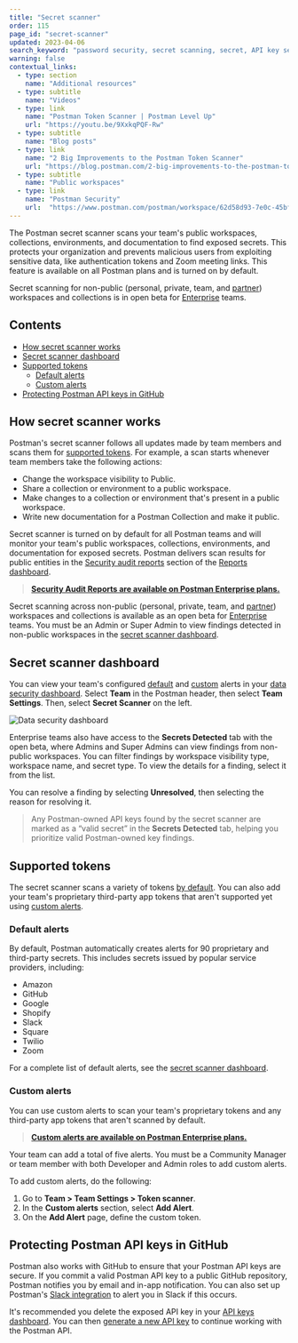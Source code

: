 ```yaml
---
title: "Secret scanner"
order: 115
page_id: "secret-scanner"
updated: 2023-04-06
search_keyword: "password security, secret scanning, secret, API key security"
warning: false
contextual_links:
  - type: section
    name: "Additional resources"
  - type: subtitle
    name: "Videos"
  - type: link
    name: "Postman Token Scanner | Postman Level Up"
    url: "https://youtu.be/9XxkqPQF-Rw"
  - type: subtitle
    name: "Blog posts"
  - type: link
    name: "2 Big Improvements to the Postman Token Scanner"
    url: "https://blog.postman.com/2-big-improvements-to-the-postman-token-scanner/"
  - type: subtitle
    name: "Public workspaces"
  - type: link
    name: "Postman Security"
    url:  "https://www.postman.com/postman/workspace/62d58d93-7e0c-45bf-9daa-cc8e531fc344"
---
```


The Postman secret scanner scans your team's public workspaces, collections, environments, and documentation to find exposed secrets. This protects your organization and prevents malicious users from exploiting sensitive data, like authentication tokens and Zoom meeting links. This feature is available on all Postman plans and is turned on by default.

Secret scanning for non-public (personal, private, team, and [partner](https://learning.postman.com/docs/collaborating-in-postman/using-workspaces/partner-workspaces/)) workspaces and collections is in open beta for [Enterprise](/docs/administration/about-postman-enterprise/) teams.

## Contents

* [How secret scanner works](#how-secret-scanner-works)
* [Secret scanner dashboard](#secret-scanner-dashboard)
* [Supported tokens](#supported-tokens)
    * [Default alerts](#default-alerts)
    * [Custom alerts](#custom-alerts)
* [Protecting Postman API keys in GitHub](#protecting-postman-api-keys-in-github)

## How secret scanner works

Postman's secret scanner follows all updates made by team members and scans them for [supported tokens](#supported-tokens). For example, a scan starts whenever team members take the following actions:

* Change the workspace visibility to Public.
* Share a collection or environment to a public workspace.
* Make changes to a collection or environment that's present in a public workspace.
* Write new documentation for a Postman Collection and make it public.

Secret scanner is turned on by default for all Postman teams and will monitor your team's public workspaces, collections, environments, and documentation for exposed secrets. Postman delivers scan results for public entities in the [Security audit reports](/docs/reports/security-audit-reports/) section of the [Reports dashboard](/docs/reports/reports-overview/).

> **[Security Audit Reports are available on Postman Enterprise plans.](https://www.postman.com/pricing/)**

Secret scanning across non-public (personal, private, team, and [partner](https://learning.postman.com/docs/collaborating-in-postman/using-workspaces/partner-workspaces/)) workspaces and collections is available as an open beta for [Enterprise](/docs/administration/about-postman-enterprise/) teams. You must be an Admin or Super Admin to view findings detected in non-public workspaces in the [secret scanner dashboard](#secret-scanner-dashboard).

## Secret scanner dashboard

You can view your team's configured [default](#default-alerts) and [custom](#custom-alerts) alerts in your [data security dashboard](https://go.postman.co/settings/team/token-scanner). Select **Team** in the Postman header, then select **Team Settings**. Then, select **Secret Scanner** on the left.

<img alt="Data security dashboard" src="https://assets.postman.com/postman-docs/data-security-dashboard.jpg"/>
<!-- change to configure alerts view -->

Enterprise teams also have access to the **Secrets Detected** tab with the open beta, where Admins and Super Admins can view findings from non-public workspaces. You can filter findings by workspace visibility type, workspace name, and secret type. To view the details for a finding, select it from the list.

<!-- screenshot resolving -->

You can resolve a finding by selecting **Unresolved**, then selecting the reason for resolving it.

> Any Postman-owned API keys found by the secret scanner are marked as a “valid secret” in the **Secrets Detected** tab, helping you prioritize valid Postman-owned key findings.

## Supported tokens

The secret scanner scans a variety of tokens [by default](#default-alerts). You can also add your team's proprietary third-party app tokens that aren't supported yet using [custom alerts](#custom-alerts).

### Default alerts

By default, Postman automatically creates alerts for 90 proprietary and third-party secrets. This includes secrets issued by popular service providers, including:

* Amazon
* GitHub
* Google
* Shopify
* Slack
* Square
* Twilio
* Zoom

For a complete list of default alerts, see the [secret scanner dashboard](#secret-scanner-dashboard).

### Custom alerts

You can use custom alerts to scan your team's proprietary tokens and any third-party app tokens that aren't scanned by default.

> **[Custom alerts are available on Postman Enterprise plans.](https://www.postman.com/pricing/)**

Your team can add a total of five alerts. You must be a Community Manager or team member with both Developer and Admin roles to add custom alerts.

To add custom alerts, do the following:

1. Go to **Team > Team Settings > Token scanner**.
2. In the **Custom alerts** section, select **Add Alert**.
3. On the **Add Alert** page, define the custom token.

## Protecting Postman API keys in GitHub

Postman also works with GitHub to ensure that your Postman API keys are secure. If you commit a valid Postman API key to a public GitHub repository, Postman notifies you by email and in-app notification. You can also set up Postman's [Slack integration](/docs/integrations/available-integrations/slack/) to alert you in Slack if this occurs.

It's recommended you delete the exposed API key in your [API keys dashboard](https://go.postman.co/settings/me/api-keys). You can then [generate a new API key](/docs/developer/postman-api/authentication/#generate-a-postman-api-key) to continue working with the Postman API.
